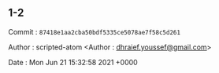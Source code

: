 ## 1-2 

 Commit : `87418e1aa2cba50bdf5335ce5078ae7f58c5d261`

 Author : scripted-atom <Author : dhraief.youssef@gmail.com> 

 Date 	: Mon Jun 21 15:32:58 2021 +0000 

